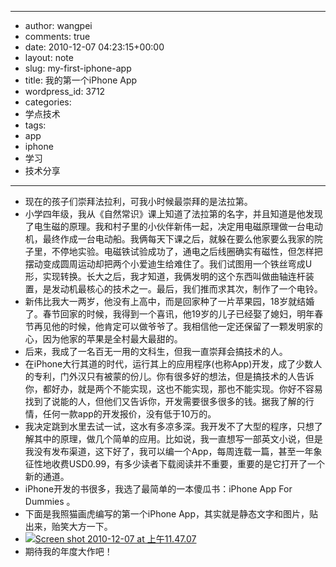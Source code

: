 - --
- author: wangpei
- comments: true
- date: 2010-12-07 04:23:15+00:00
- layout: note
- slug: my-first-iphone-app
- title: 我的第一个iPhone App
- wordpress_id: 3712
- categories:
- 学点技术
- tags:
- app
- iphone
- 学习
- 技术分享
- --
- 现在的孩子们崇拜法拉利，可我小时候最崇拜的是法拉第。
- 小学四年级，我从《自然常识》课上知道了法拉第的名字，并且知道是他发现了电生磁的原理。我和村子里的小伙伴新伟一起，决定用电磁原理做一台电动机，最终作成一台电动船。我俩每天下课之后，就躲在要么他家要么我家的院子里，不停地实验。电磁铁试验成功了，通电之后线圈确实有磁性，但怎样把摆动变成圆周运动却把两个小爱迪生给难住了。我们试图用一个铁丝弯成U形，实现转换。长大之后，我才知道，我俩发明的这个东西叫做曲轴连杆装置，是发动机最核心的技术之一。最后，我们推而求其次，制作了一个电铃。
- 新伟比我大一两岁，他没有上高中，而是回家种了一片苹果园，18岁就结婚了。春节回家的时候，我得到一个喜讯，他19岁的儿子已经娶了媳妇，明年春节再见他的时候，他肯定可以做爷爷了。我相信他一定还保留了一颗发明家的心，因为他家的苹果是全村最大最甜的。
- 后来，我成了一名百无一用的文科生，但我一直崇拜会搞技术的人。
- 在iPhone大行其道的时代，运行其上的应用程序(也称App)开发，成了少数人的专利，门外汉只有被蒙的份儿。你有很多好的想法，但是搞技术的人告诉你，都好办，就是两个不能实现，这也不能实现，那也不能实现。你好不容易找到了说能的人，但他们又告诉你，开发需要很多很多的钱。据我了解的行情，任何一款app的开发报价，没有低于10万的。
- 我决定跳到水里去试一试，这水有多凉多深。我开发不了大型的程序，只想了解其中的原理，做几个简单的应用。比如说，我一直想写一部英文小说，但是我没有发布渠道，这下好了，我可以编一个App，每周连载一篇，甚至一年象征性地收费USD0.99，有多少读者下载阅读并不重要，重要的是它打开了一个新的通道。
- iPhone开发的书很多，我选了最简单的一本傻瓜书：iPhone App For Dummies 。
- 下面是我照猫画虎编写的第一个iPhone App，其实就是静态文字和图片，贴出来，贻笑大方一下。
- [![Screen shot 2010-12-07 at 上午11.47.07](http://farm6.static.flickr.com/5008/5240282304_04d70abc02.jpg)](http://www.flickr.com/photos/42121485@N00/5240282304)
- 期待我的年度大作吧！
